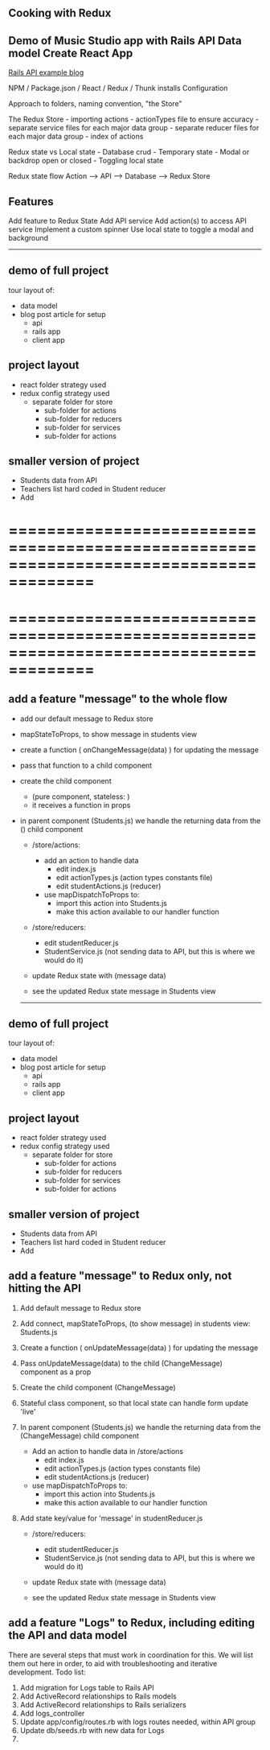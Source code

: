 ## Cooking with Redux

Demo of Music Studio app with Rails API
Data model
Create React App
- 
[Rails API example blog](https://www.fullstackreact.com/articles/how-to-get-create-react-app-to-work-with-your-rails-api/)

NPM  / Package.json / React / Redux / Thunk installs
Configuration

Approach to  folders, naming convention, "the Store"

The Redux Store
	- importing actions
	- actionTypes file to ensure accuracy
	- separate service files for each major data group
	- separate reducer files for each major data group
	- index of actions

Redux state vs Local state
	- Database crud
	- Temporary state
		- Modal or backdrop open or closed
		- Toggling local state

Redux state flow
Action --> API --> Database
			 --> Redux Store

## Features
Add feature to Redux State
Add API service
Add action(s) to access API service
Implement a custom spinner
Use local state to toggle a modal and background

--------------------------------------------------------------
## demo of full project
tour layout of:
- data model 
- blog post article for setup
	- api
	- rails app
	- client app

## project layout
- react folder strategy used
- redux config strategy used
	- separate folder for store
		- sub-folder for actions
		- sub-folder for reducers
		- sub-folder for services
		- sub-folder for actions

## smaller version of project
- Students data from API
- Teachers list hard coded in Student reducer
- Add 

=======================================================================================
=======================================================================================
=======================================================================================
=======================================================================================
## add a feature "message" to the whole flow
- add our default message to Redux store
- mapStateToProps, to show message in students view
- create a function ( onChangeMessage(data) ) for updating the message
- pass that function to a child <ChangeMessage /> component
- create the  child component 
	- (pure component, stateless:  <ChangeMessage />)
	- it receives a function in props

- in parent component (Students.js) we handle the returning data from the (<ChangeMessage />) child component
	- /store/actions:
		- add an action to handle data
			- edit index.js 
			- edit actionTypes.js (action types constants file)
			- edit studentActions.js (reducer)
		- use mapDispatchToProps to:
			- import this action into Students.js
			- make this action available to our handler function

	- /store/reducers:
		- edit studentReducer.js
		- StudentService.js (not sending data to API, but this is where we would do it)
	
	- update Redux state with (message data)
	- see the updated Redux state message in Students view



	--------------------------------------------------------------
## demo of full project
tour layout of:
- data model 
- blog post article for setup
	- api
	- rails app
	- client app

## project layout
- react folder strategy used
- redux config strategy used
	- separate folder for store
		- sub-folder for actions
		- sub-folder for reducers
		- sub-folder for services
		- sub-folder for actions

## smaller version of project
- Students data from API
- Teachers list hard coded in Student reducer
- Add 


## add a feature "message" to Redux only, not hitting the API
1. Add default message to Redux store
2. Add connect, mapStateToProps, (to show message) in students view: Students.js
3. Create a function ( onUpdateMessage(data) ) for updating the message
4. Pass onUpdateMessage(data) to the child (ChangeMessage) component as a prop
5. Create the child component (ChangeMessage)
6. Stateful class component, so that local state can handle form update 'live'

7. In parent component (Students.js) we handle the returning data from the (ChangeMessage) child component
	- Add an action to handle data in /store/actions
		- edit index.js 
		- edit actionTypes.js (action types constants file)
		- edit studentActions.js (reducer)
	- use mapDispatchToProps to:
		- import this action into Students.js
		- make this action available to our handler function

8. Add state key/value for 'message' in studentReducer.js 
	- /store/reducers:
		- edit studentReducer.js
		- StudentService.js (not sending data to API, but this is where we would do it)
	
	- update Redux state with (message data)
	- see the updated Redux state message in Students view

## add a feature "Logs" to Redux, including editing the API and data model
There are several steps that must work in coordination for this.
We will list them out here in order, to aid with troubleshooting and iterative development.
Todo list: 
1. 	Add migration for Logs table to Rails API
2.	Add ActiveRecord relationships to Rails models
3.	Add ActiveRecord relationships to Rails serializers
4.	Add logs_controller
5.	Update app/config/routes.rb with logs routes needed, within API group
6.  Update db/seeds.rb with new data for Logs
7. 	

